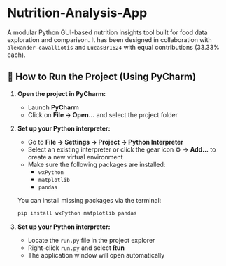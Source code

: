 # Nutrition-Analysis-App
A modular Python GUI-based nutrition insights tool built for food data exploration and comparison. It has been designed in collaboration with `alexander-cavalliotis` and `LucasBr1624` with equal contributions (33.33% each).

## 🚀 How to Run the Project (Using PyCharm)

1. **Open the project in PyCharm:**
   - Launch **PyCharm**
   - Click on **File → Open...** and select the project folder

2. **Set up your Python interpreter:**
   - Go to **File → Settings → Project → Python Interpreter**
   - Select an existing interpreter or click the gear icon ⚙️ → **Add...** to create a new virtual environment
   - Make sure the following packages are installed:
     - `wxPython`
     - `matplotlib`
     - `pandas`

   You can install missing packages via the terminal:

   ```bash
   pip install wxPython matplotlib pandas

3. **Set up your Python interpreter:**
   - Locate the `run.py` file in the project explorer
   - Right-click `run.py` and select **Run**
   - The application window will open automatically
